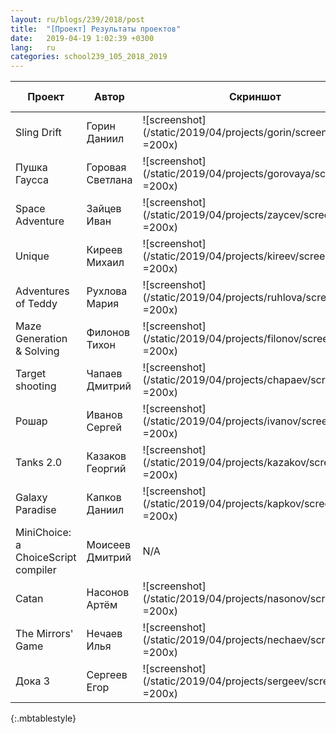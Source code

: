 ```yaml
---
layout: ru/blogs/239/2018/post
title:  "[Проект] Результаты проектов"
date:   2019-04-19 1:02:39 +0300
lang:   ru
categories: school239_105_2018_2019
---
```


| Проект | Автор | Скриншот | Описание | Исполняемый файл | Репозиторий |
| ---    | ---   | ---      | ---      | ---              | ---         |
| Sling Drift  | Горин Даниил | ![screenshot](/static/2019/04/projects/gorin/screen.png =200x) | [пояснительная](/static/2019/04/projects/gorin/sling_drift.pdf) | [sling_drift.jar](/static/2019/04/projects/gorin/sling_drift.jar) | [Sling_Drift](https://github.com/danuhaha/Sling_Drift) |
| Пушка Гаусса  | Горовая Светлана | ![screenshot](/static/2019/04/projects/gorovaya/screen.png =200x) | [пояснительная](/static/2019/04/projects/gorovaya/gauss_gun.pdf) | N/A | [Gauss_Gun](https://github.com/gorovuha/Gauss_Gun) |
| Space Adventure  | Зайцев Иван | ![screenshot](/static/2019/04/projects/zaycev/screen.png =200x) | [пояснительная](/static/2019/04/projects/zaycev/space_adventure.pdf) | [space_adventure.jar](/static/2019/04/projects/zaycev/space_adventure.jar) | [SpaceAdventure](https://github.com/vanzayvanzay/SpaceAdventure) |
| Unique  | Киреев Михаил | ![screenshot](/static/2019/04/projects/kireev/screen.png =200x) | [пояснительная](/static/2019/04/projects/kireev/Unique.pdf) | [Unique.jar](/static/2019/04/projects/kireev/Unique.jar) | N/A |
| Adventures of Teddy  | Рухлова Мария | ![screenshot](/static/2019/04/projects/ruhlova/screen.png =200x) | [пояснительная](/static/2019/04/projects/ruhlova/Adventure-of-Ted.pdf) | N/A | [Adventure-of-Ted](https://github.com/masharukhlova/Adventure-of-Ted) |
| Maze Generation & Solving  | Филонов Тихон | ![screenshot](/static/2019/04/projects/filonov/screen.png =200x) | [пояснительная](/static/2019/04/projects/filonov/mazes.pdf) | N/A | [Mazes](https://github.com/flaw3n/mazes) |
| Target shooting  | Чапаев Дмитрий | ![screenshot](/static/2019/04/projects/chapaev/screen.png =200x) | [пояснительная](/static/2019/04/projects/chapaev/target_shooting.pdf) | [target_shooting.jar](/static/2019/04/projects/chapaev/target_shooting.jar) | [TargetShooting](https://github.com/chapaevdima/TargetShooting) |
| Рошар  | Иванов Сергей | ![screenshot](/static/2019/04/projects/ivanov/screen.png =200x) | [пояснительная](/static/2019/04/projects/ivanov/TowerDefense.pdf) | [TowerDefense.jar](/static/2019/04/projects/ivanov/TowerDefense.jar) | N/A |
| Tanks 2.0  | Казаков Георгий | ![screenshot](/static/2019/04/projects/kazakov/screen.png =200x) | [пояснительная](/static/2019/04/projects/kazakov/Tanks2.0.pdf) | [Tanks2.0.jar](/static/2019/04/projects/kazakov/Tanks2.0.jar) | N/A |
| Galaxy Paradise  | Капков Даниил | ![screenshot](/static/2019/04/projects/kapkov/screen.jpg =200x) | [пояснительная](/static/2019/04/projects/kapkov/galaxy_paradise.pdf) | N/A | N/A |
| MiniChoice: a ChoiceScript compiler  | Моисеев Дмитрий | N/A | [презентация](/static/2019/04/projects/moiseev/MiniChoice.pdf) | N/A | [mini_choice](https://github.com/MegaBluejay/mini_choice) |
| Catan  | Насонов Артём | ![screenshot](/static/2019/04/projects/nasonov/screen.jpg =200x) | [пояснительная](/static/2019/04/projects/nasonov/Catan.pdf) | [Catan_v2.0.jar](/static/2019/04/projects/nasonov/Catan_v2.0.jar) | [Catan_v2.0](https://github.com/artemNasonov/Catan_v2.0) |
| The Mirrors' Game | Нечаев Илья | ![screenshot](/static/2019/04/projects/nechaev/screen.jpg =200x) | [пояснительная](/static/2019/04/projects/nechaev/TheMirrorsGame.pdf) | [TheMirrorsGame.apk](/static/2019/04/projects/nechaev/TheMirrorsGame.apk) | [TheMirrorsGame](https://github.com/SPGC/TheMirrorsGame) |
| Дока 3 | Сергеев Егор | ![screenshot](/static/2019/04/projects/sergeev/screen.jpg =200x) | [пояснительная](/static/2019/04/projects/sergeev/Doka3.pdf) | [Doka3.jar](/static/2019/04/projects/sergeev/Doka3.jar) | [Doka3](https://github.com/GTEgorss/Doka3) |
{:.mbtablestyle}
